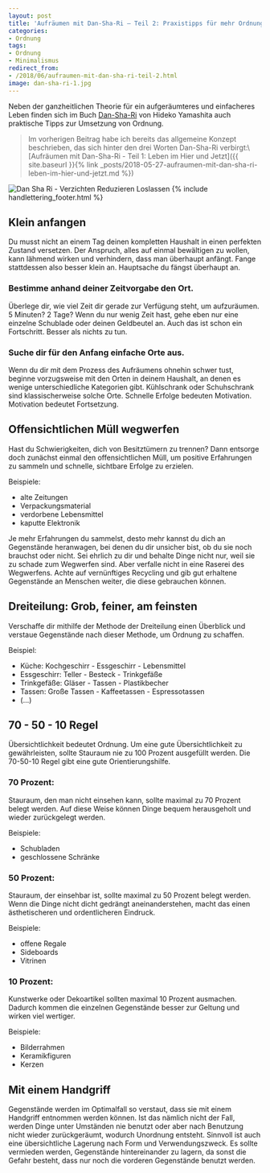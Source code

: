 ```yaml
---
layout: post
title: 'Aufräumen mit Dan-Sha-Ri – Teil 2: Praxistipps für mehr Ordnung'
categories:
- Ordnung
tags:
- Ordnung
- Minimalismus
redirect_from:
- /2018/06/aufraumen-mit-dan-sha-ri-teil-2.html
image: dan-sha-ri-1.jpg
---
```


Neben der ganzheitlichen Theorie für ein aufgeräumteres und
einfacheres Leben finden sich im Buch [Dan-Sha-Ri](https://www.randomhouse.de/Taschenbuch/Dan-Sha-Ri-UEberfluessiges-loswerden-das-Leben-aufraeumen/Hideko-Yamashita/Heyne-Spiritualitaet-und-Esoterik/e561549.rhd)
von Hideko Yamashita auch praktische Tipps zur Umsetzung von Ordnung.

>Im vorherigen Beitrag habe ich bereits das allgemeine Konzept beschrieben,
das sich hinter den drei Worten Dan-Sha-Ri verbirgt:\\
[Aufräumen mit Dan-Sha-Ri - Teil 1: Leben im Hier und Jetzt]({{ site.baseurl }}{% link _posts/2018-05-27-aufraumen-mit-dan-sha-ri-leben-im-hier-und-jetzt.md %})

![Dan Sha Ri - Verzichten Reduzieren Loslassen]({{site.baseurl}}/assets/img/posts/dan-sha-ri-1.jpg)
{% include handlettering_footer.html %}

## Klein anfangen

Du musst nicht an einem Tag deinen kompletten Haushalt in einen
perfekten Zustand versetzen. Der Anspruch, alles auf einmal bewältigen
zu wollen, kann lähmend wirken und verhindern, dass man überhaupt
anfängt. Fange stattdessen also besser klein an. Hauptsache du fängst
überhaupt an.

### Bestimme anhand deiner Zeitvorgabe den Ort.

Überlege dir, wie viel Zeit dir gerade zur Verfügung steht, um
aufzuräumen. 5 Minuten? 2 Tage? Wenn du nur wenig Zeit hast, gehe eben
nur eine einzelne Schublade oder deinen Geldbeutel an. Auch das ist
schon ein Fortschritt. Besser als nichts zu tun.

### Suche dir für den Anfang einfache Orte aus.

Wenn du dir mit dem Prozess des Aufräumens ohnehin schwer tust, beginne
vorzugsweise mit den Orten in deinem Haushalt, an denen es wenige
unterschiedliche Kategorien gibt. Kühlschrank oder Schuhschrank sind
klassischerweise solche Orte. Schnelle Erfolge bedeuten Motivation.
Motivation bedeutet Fortsetzung.

## Offensichtlichen Müll wegwerfen

Hast du Schwierigkeiten, dich von Besitztümern zu trennen? Dann entsorge
doch zunächst einmal den offensichtlichen Müll, um positive Erfahrungen
zu sammeln und schnelle, sichtbare Erfolge zu erzielen.

Beispiele:

-   alte Zeitungen
-   Verpackungsmaterial
-   verdorbene Lebensmittel
-   kaputte Elektronik

Je mehr Erfahrungen du sammelst, desto mehr kannst du dich an
Gegenstände heranwagen, bei denen du dir unsicher bist, ob du sie noch
brauchst oder nicht. Sei ehrlich zu dir und behalte Dinge nicht nur,
weil sie zu schade zum Wegwerfen sind. Aber verfalle nicht in eine
Raserei des Wegwerfens. Achte auf vernünftiges Recycling und gib gut
erhaltene Gegenstände an Menschen weiter, die diese gebrauchen können.

## Dreiteilung: Grob, feiner, am feinsten

Verschaffe dir mithilfe der Methode der Dreiteilung einen Überblick und
verstaue Gegenstände nach dieser Methode, um Ordnung zu schaffen.

Beispiel:

-   Küche: Kochgeschirr - Essgeschirr - Lebensmittel
-   Essgeschirr: Teller - Besteck - Trinkgefäße
-   Trinkgefäße: Gläser - Tassen - Plastikbecher
-   Tassen: Große Tassen - Kaffeetassen - Espressotassen
-   (...)

## 70 - 50 - 10 Regel

Übersichtlichkeit bedeutet Ordnung. Um eine gute Übersichtlichkeit zu
gewährleisten, sollte Stauraum nie zu 100 Prozent ausgefüllt werden. Die
70-50-10 Regel gibt eine gute Orientierungshilfe.

### 70 Prozent:

Stauraum, den man nicht einsehen kann, sollte maximal zu 70 Prozent
belegt werden. Auf diese Weise können Dinge bequem herausgeholt und
wieder zurückgelegt werden.

Beispiele:

-   Schubladen
-   geschlossene Schränke

### 50 Prozent:

Stauraum, der einsehbar ist, sollte maximal zu 50 Prozent belegt werden.
Wenn die Dinge nicht dicht gedrängt aneinanderstehen, macht das einen
ästhetischeren und ordentlicheren Eindruck.

Beispiele:

-   offene Regale
-   Sideboards
-   Vitrinen

### 10 Prozent:

Kunstwerke oder Dekoartikel sollten maximal 10 Prozent ausmachen.
Dadurch kommen die einzelnen Gegenstände besser zur Geltung und wirken
viel wertiger.

Beispiele:

-   Bilderrahmen
-   Keramikfiguren
-   Kerzen

## Mit einem Handgriff

Gegenstände werden im Optimalfall so verstaut, dass sie mit einem
Handgriff entnommen werden können. Ist das nämlich nicht der Fall,
werden Dinge unter Umständen nie benutzt oder aber nach Benutzung nicht
wieder zurückgeräumt, wodurch Unordnung entsteht. Sinnvoll ist auch eine
übersichtliche Lagerung nach Form und Verwendungszweck. Es sollte
vermieden werden, Gegenstände hintereinander zu lagern, da sonst die
Gefahr besteht, dass nur noch die vorderen Gegenstände benutzt werden.
